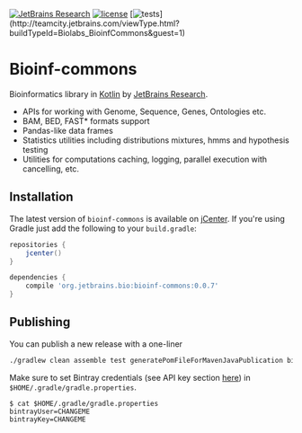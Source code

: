 [![JetBrains Research](https://jb.gg/badges/research.svg)](https://confluence.jetbrains.com/display/ALL/JetBrains+on+GitHub)
[![license](https://img.shields.io/github/license/mashape/apistatus.svg)](https://opensource.org/licenses/MIT)
[![tests](http://teamcity.jetbrains.com/app/rest/builds/buildType:(id:Biolabs_BioinfCommons)/statusIcon.svg)](http://teamcity.jetbrains.com/viewType.html?buildTypeId=Biolabs_BioinfCommons&guest=1)

Bioinf-commons
==============
Bioinformatics library in [Kotlin](https://kotlinlang.org) by [JetBrains Research](https://research.jetbrains.org/groups/biolabs). 

* APIs for working with Genome, Sequence, Genes, Ontologies etc.
* BAM, BED, FAST* formats support
* Pandas-like data frames
* Statistics utilities including distributions mixtures, hmms and hypothesis testing
* Utilities for computations caching, logging, parallel execution with cancelling, etc.

Installation
------------

The latest version of `bioinf-commons` is available on [jCenter](https://bintray.com/bintray/jcenter). If you're using
Gradle just add the following to your `build.gradle`:

```gradle
repositories {
    jcenter()
}

dependencies {
    compile 'org.jetbrains.bio:bioinf-commons:0.0.7'
}
```

Publishing
----------

You can publish a new release with a one-liner

```bash
./gradlew clean assemble test generatePomFileForMavenJavaPublication bintrayUpload
```

Make sure to set Bintray credentials (see API key section
[here](https://bintray.com/profile/edit)) in `$HOME/.gradle/gradle.properties`.

```
$ cat $HOME/.gradle/gradle.properties
bintrayUser=CHANGEME
bintrayKey=CHANGEME
```